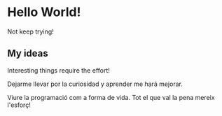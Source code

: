 # Hello World!

Not keep trying!

## My ideas

Interesting things require the effort!

Dejarme llevar por la curiosidad y aprender me hará mejorar.

Viure la programació com a forma de vida. Tot el que val la pena mereix l'esforç!
